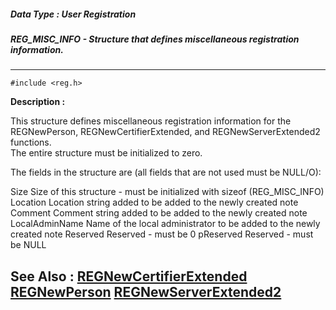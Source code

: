 ##### Data Type : User Registration
##### REG_MISC_INFO - Structure that defines miscellaneous registration information.
---
```
#include <reg.h>
```
**Description :**

This structure defines miscellaneous registration information for the 
REGNewPerson, REGNewCertifierExtended, and REGNewServerExtended2 functions.  
The entire structure must
be initialized to zero.

The fields in the structure are (all fields that are not used must be NULL/O):

Size  Size of this structure - must be initialized with sizeof (REG_MISC_INFO)
Location  Location string added to be added to the newly created note
Comment  Comment string added to be added to the newly created note
LocalAdminName Name of the local administrator to be added to the newly created 
note
Reserved  Reserved - must be 0
pReserved  Reserved - must be NULL

**See Also :**
[REGNewCertifierExtended](/reference/Func/REGNewCertifierExtended)
[REGNewPerson](/reference/Func/REGNewPerson)
[REGNewServerExtended2](/reference/Func/REGNewServerExtended2)
---
